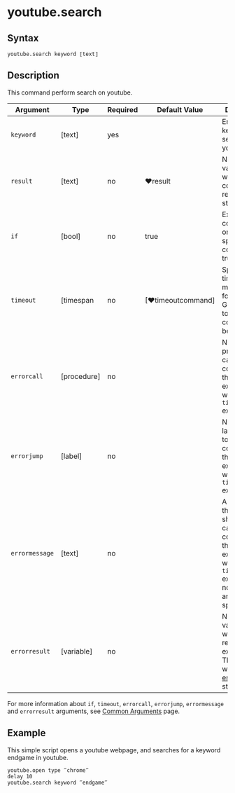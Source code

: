 # youtube.search

## Syntax

```G1ANT
youtube.search keyword ⟦text⟧
```

## Description

This command perform search on youtube.

| Argument         | Type       | Required   | Default Value                                               | Description                                                 |
| ---------------- | ---------- | ---------- | ----------------------------------------------------------- | ----------------------------- |
| `keyword`        | [text]     | yes        |                                                             | Enter a keyword to search in youtube.|
|  `result`       | [text]  |no   | ♥result   |Name of a variable where the command's result will be stored |
| `if`             | [bool]     | no         | true                                                        | Executes the command only if a specified condition is true   |
| `timeout`        | [timespan  | no         | [♥timeoutcommand]                                           | Specifies time in milliseconds for G1ANT.Robot to wait for the command to be executed |
| `errorcall`      | [procedure]| no         |                                                             | Name of a procedure to call when the command throws an exception or when a given `timeout` expires |
| `errorjump`      | [label]    | no         |                                                             | Name of the label to jump to when the command throws an exception or when a given `timeout` expires |
| `errormessage`   | [text]     | no         |                                                             | A message that will be shown in case the command throws an exception or when a given `timeout` expires, and no `errorjump` argument is specified |
| `errorresult`    | [variable] | no         |                                                             | Name of a variable that will store the returned exception. The variable will be of [error](https://manual.g1ant.com/link/G1ANT.Language/G1ANT.Language/Structures/ErrorStructure.md) structure  |

For more information about `if`, `timeout`, `errorcall`, `errorjump`, `errormessage` and `errorresult` arguments, see [Common Arguments](https://manual.g1ant.com/link/G1ANT.Manual/appendices/common-arguments.md) page.

## Example

This simple script opens a youtube webpage, and searches for a keyword endgame in youtube.

```G1ANT
youtube.open type ‴chrome‴
delay 10
youtube.search keyword ‴endgame‴
```
